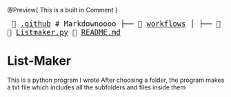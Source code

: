 @Preview{ This is a built in Comment }
<big><pre>
📄 [.github](./.github)      # Markdownoooo
├── 📄 [workflows](./.github/workflows) 
│   ├── 📜 [pythonpackage.yml](./.github/workflows/pythonpackage.yml) # new
📄 [Listmaker.py](./Listmaker.py) 
📄 [README.md](./README.md) 
</pre></big>

# List-Maker
This is a python program I wrote
After choosing a folder, the program makes a txt file which includes all the subfolders and files inside them

